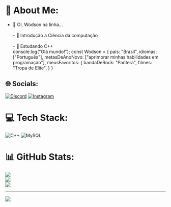 # 💫 About Me:
- 👋 Oi, Wodson na linha...<br><br>- 👀 Introdução a Ciência da computação <br><br>- 🌱 Estudando C++<br>
console.log("Olá mundo!");
const Wodson = {
    país: "Brasil",
    idiomas: ["Português"],
    metasDeAnoNovo: ["aprimorar minhas habilidades em programação"],
    meusFavoritos: {
        bandaDeRock: "Pantera",
        filmes: "Tropa de Elite",
    }
}

## 🌐 Socials:
[![Discord](https://img.shields.io/badge/Discord-%237289DA.svg?logo=discord&logoColor=white)](htttps://discord.gg/WOTH#4332) [![Instagram](https://img.shields.io/badge/Instagram-%23E4405F.svg?logo=Instagram&logoColor=white)](https://instagram.com/@ALCA_MASSA_ALVO) 

# 💻 Tech Stack:
![C++](https://img.shields.io/badge/c++-%2300599C.svg?style=for-the-badge&logo=c%2B%2B&logoColor=white) ![MySQL](https://img.shields.io/badge/mysql-%2300f.svg?style=for-the-badge&logo=mysql&logoColor=white)
# 📊 GitHub Stats:
![](https://github-readme-stats.vercel.app/api?username=Wodson-OSF&theme=vue-dark&hide_border=false&include_all_commits=false&count_private=false)<br/>
![](https://github-readme-streak-stats.herokuapp.com/?user=Wodson-OSF&theme=vue-dark&hide_border=false)<br/>
![](https://github-readme-stats.vercel.app/api/top-langs/?username=Wodson-OSF&theme=vue-dark&hide_border=false&include_all_commits=false&count_private=false&layout=compact)

---
[![](https://visitcount.itsvg.in/api?id=Wodson-OSF&icon=0&color=0)](https://visitcount.itsvg.in)

<!-- Proudly created with GPRM ( https://gprm.itsvg.in ) -->
